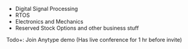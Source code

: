 - Digital Signal Processing
- RTOS
- Electronics and Mechanics
- Reserved Stock Options and other business stuff

Todo+: Join Anytype demo (Has live conference for 1 hr before invite)